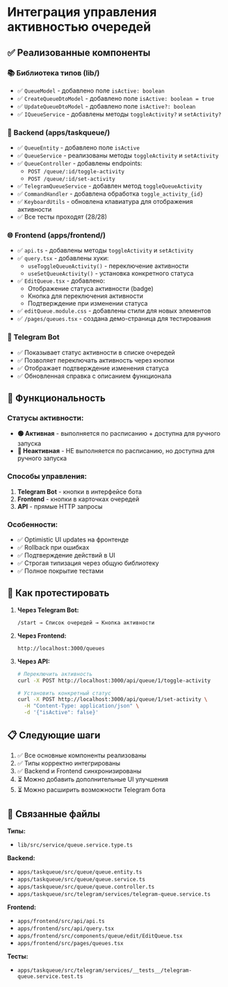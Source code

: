 # Интеграция управления активностью очередей

## ✅ Реализованные компоненты

### 📚 Библиотека типов (lib/)
- ✅ `QueueModel` - добавлено поле `isActive: boolean`
- ✅ `CreateQueueDtoModel` - добавлено поле `isActive: boolean = true`
- ✅ `UpdateQueueDtoModel` - добавлено поле `isActive?: boolean`
- ✅ `IQueueService` - добавлены методы `toggleActivity?` и `setActivity?`

### 🔧 Backend (apps/taskqueue/)
- ✅ `QueueEntity` - добавлено поле `isActive`
- ✅ `QueueService` - реализованы методы `toggleActivity` и `setActivity`
- ✅ `QueueController` - добавлены endpoints:
  - `POST /queue/:id/toggle-activity`
  - `POST /queue/:id/set-activity`
- ✅ `TelegramQueueService` - добавлен метод `toggleQueueActivity`
- ✅ `CommandHandler` - добавлена обработка `toggle_activity_{id}`
- ✅ `KeyboardUtils` - обновлена клавиатура для отображения активности
- ✅ Все тесты проходят (28/28)

### 🌐 Frontend (apps/frontend/)
- ✅ `api.ts` - добавлены методы `toggleActivity` и `setActivity`
- ✅ `query.tsx` - добавлены хуки:
  - `useToggleQueueActivity()` - переключение активности
  - `useSetQueueActivity()` - установка конкретного статуса
- ✅ `EditQueue.tsx` - добавлено:
  - Отображение статуса активности (badge)
  - Кнопка для переключения активности
  - Подтверждение при изменении статуса
- ✅ `editQueue.module.css` - добавлены стили для новых элементов
- ✅ `/pages/queues.tsx` - создана демо-страница для тестирования

### 🤖 Telegram Bot
- ✅ Показывает статус активности в списке очередей
- ✅ Позволяет переключать активность через кнопки
- ✅ Отображает подтверждение изменения статуса
- ✅ Обновленная справка с описанием функционала

## 🎯 Функциональность

### Статусы активности:
- **🟢 Активная** - выполняется по расписанию + доступна для ручного запуска
- **🔴 Неактивная** - НЕ выполняется по расписанию, но доступна для ручного запуска

### Способы управления:
1. **Telegram Bot** - кнопки в интерфейсе бота
2. **Frontend** - кнопки в карточках очередей
3. **API** - прямые HTTP запросы

### Особенности:
- ✅ Optimistic UI updates на фронтенде
- ✅ Rollback при ошибках
- ✅ Подтверждение действий в UI
- ✅ Строгая типизация через общую библиотеку
- ✅ Полное покрытие тестами

## 🚀 Как протестировать

1. **Через Telegram Bot:**
   ```
   /start → Список очередей → Кнопка активности
   ```

2. **Через Frontend:**
   ```
   http://localhost:3000/queues
   ```

3. **Через API:**
   ```bash
   # Переключить активность
   curl -X POST http://localhost:3000/api/queue/1/toggle-activity

   # Установить конкретный статус
   curl -X POST http://localhost:3000/api/queue/1/set-activity \
     -H "Content-Type: application/json" \
     -d '{"isActive": false}'
   ```

## 📋 Следующие шаги

1. ✅ Все основные компоненты реализованы
2. ✅ Типы корректно интегрированы
3. ✅ Backend и Frontend синхронизированы
4. ⏳ Можно добавить дополнительные UI улучшения
5. ⏳ Можно расширить возможности Telegram бота

## 🔗 Связанные файлы

**Типы:**
- `lib/src/service/queue.service.type.ts`

**Backend:**
- `apps/taskqueue/src/queue/queue.entity.ts`
- `apps/taskqueue/src/queue/queue.service.ts`
- `apps/taskqueue/src/queue/queue.controller.ts`
- `apps/taskqueue/src/telegram/services/telegram-queue.service.ts`

**Frontend:**
- `apps/frontend/src/api/api.ts`
- `apps/frontend/src/api/query.tsx`
- `apps/frontend/src/components/queue/edit/EditQueue.tsx`
- `apps/frontend/src/pages/queues.tsx`

**Тесты:**
- `apps/taskqueue/src/telegram/services/__tests__/telegram-queue.service.test.ts`
